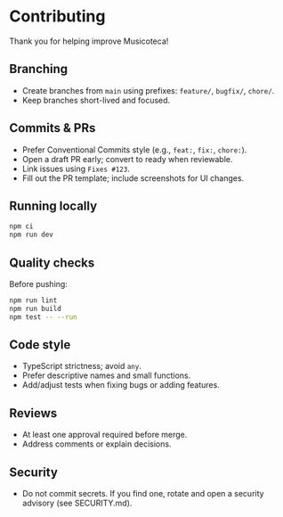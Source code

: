 # Contributing

Thank you for helping improve Musicoteca!

## Branching

- Create branches from `main` using prefixes: `feature/`, `bugfix/`, `chore/`.
- Keep branches short-lived and focused.

## Commits & PRs

- Prefer Conventional Commits style (e.g., `feat:`, `fix:`, `chore:`).
- Open a draft PR early; convert to ready when reviewable.
- Link issues using `Fixes #123`.
- Fill out the PR template; include screenshots for UI changes.

## Running locally

```bash
npm ci
npm run dev
```

## Quality checks

Before pushing:

```bash
npm run lint
npm run build
npm test -- --run
```

## Code style

- TypeScript strictness; avoid `any`.
- Prefer descriptive names and small functions.
- Add/adjust tests when fixing bugs or adding features.

## Reviews

- At least one approval required before merge.
- Address comments or explain decisions.

## Security

- Do not commit secrets. If you find one, rotate and open a security advisory (see SECURITY.md). 